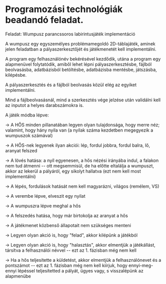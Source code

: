 # Programozási technológiák beadandó feladat.

Feladat: Wumpusz parancssoros labirintusjáték implementáció

A wumpusz egy egyszemélyes problémamegoldó 2D-táblajáték, aminek jelen feladatban a pályaszerkesztőjét és játékmenetét kell implementálni.

A program egy felhasználónév bekérésével kezdődik, utána a program egy alapmenüvel folytatódik, amiből lehet lépni pályaszerkesztésbe, fájlból beolvasásba, adatbázisból betöltésbe, adatbázisba mentésbe, játszásba, kilépésbe.

A pályaszerkesztés és a fájlból beolvasás közül elég az egyiket implementálni.

Mind a fájlbeolvasásnál, mind a szerkesztés vége jelzése után validálni kell az inputot a helyes darabszámokra is.

A játék módba lépve:

-> A HŐS minden pillanatában legyen olyan tulajdonsága, hogy merre néz; valamint, hogy hány nyila van (a nyilak száma kezdetben megegyezik a wumpuszok számával)
  
-> A HŐS-nek legyenek ilyan akciói: lép, fordul jobbra, fordul balra, lő, aranyat felszed
  
-> A lövés hatása: a nyíl egyenesen, a hős nézési irányába indul, a falakon nem tud átmenni -- ott megsemmisül, de ha előtte eltalálja a wumpuszt, akkor az lekerül a pályáról, egy sikolyt hallatva (ezt nem kell most implementálni)
  
-> A lépés, fordulások hatását nem kell magyarázni, világos (remélem, VS)
  
-> A verembe lépve, elveszit egy nyilat
  
-> A wumpuszra lépve meghal a hős
  
-> A felszedés hatása, hogy már birtokolja az aranyat a hős
  
-> A játékmenet közbenső állapotait nem szükséges menteni
  
-> Legyen olyan akció is, hogy "felad", akkor kilépünk a játékból
  
-> Legyen olyan akció is, hogy "halasztás", akkor elmentjük a játékállást, társítva a felhasználói névvel -- ezt az 1. fázisban még nem kell
  
-> Ha a hős teljesítette a küldetést, akkor elmentjük a felhasználónevet és a pontszámot -- ezt az 1. fázisban még nem kell kiírjuk, hogy ennyi-meg-ennyi lépéssel teljesítetted a pályát, ügyes vagy, s visszalépünk az alapmenübe

